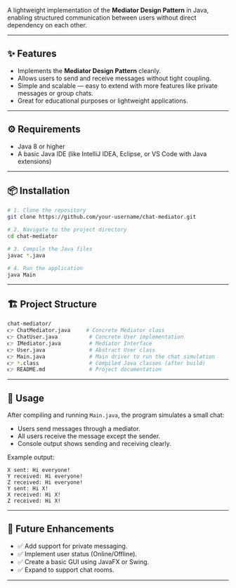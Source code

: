 A lightweight implementation of the **Mediator Design Pattern** in Java, enabling structured communication between users without direct dependency on each other.

---

## ✨ Features

- Implements the **Mediator Design Pattern** cleanly.
- Allows users to send and receive messages without tight coupling.
- Simple and scalable — easy to extend with more features like private messages or group chats.
- Great for educational purposes or lightweight applications.

---

## ⚙️ Requirements

- Java 8 or higher
- A basic Java IDE (like IntelliJ IDEA, Eclipse, or VS Code with Java extensions)

---

## 📦 Installation

```bash
# 1. Clone the repository
git clone https://github.com/your-username/chat-mediator.git

# 2. Navigate to the project directory
cd chat-mediator

# 3. Compile the Java files
javac *.java

# 4. Run the application
java Main
```

---

## 🏗️ Project Structure

```bash
chat-mediator/
️️👉 ChatMediator.java     # Concrete Mediator class
️️👉 ChatUser.java          # Concrete User implementation
️️👉 IMediator.java         # Mediator Interface
️️👉 User.java              # Abstract User class
️️👉 Main.java              # Main driver to run the chat simulation
️️👉 *.class                # Compiled Java classes (after build)
️️👉 README.md              # Project documentation
```

---

## 🚀 Usage

After compiling and running `Main.java`, the program simulates a small chat:
- Users send messages through a mediator.
- All users receive the message except the sender.
- Console output shows sending and receiving clearly.

Example output:

```plaintext
X sent: Hi everyone!
Y received: Hi everyone!
Z received: Hi everyone!
Y sent: Hi X!
X received: Hi X!
Z received: Hi X!
```

---

## 🔮 Future Enhancements

- ✅ Add support for private messaging.
- ✅ Implement user status (Online/Offline).
- ✅ Create a basic GUI using JavaFX or Swing.
- ✅ Expand to support chat rooms.

---



 
